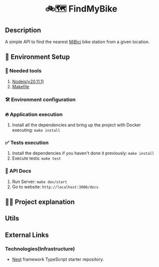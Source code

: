 <h1 align="center">🚲🗺 FindMyBike</h1>

## Description
A simple API to find the nearest [MiBici](https://www.mibici.net/es) bike station from a given location.

## 🙌 Environment Setup

### 🐳 Needed tools

1. [Nodejs(v20.11.1)](https://nodejs.org/en)
2. [Makefile](https://www.gnu.org/software/make/manual/make.html)

### 🛠️ Environment configuration

### 🔥 Application execution

1. Install all the dependencies and bring up the project with Docker executing: `make install`

### ✅ Tests execution

1. Install the dependencies if you haven't done it previously: `make install`
2. Execute tests: `make test`

### 📝 API Docs

1. Run Server: `make dev/start`
2. Go to website: `http://localhost:3000/docs`

## 👩‍🏫 Project explanation

## Utils

## External Links

### Technologies(Infrastructure)

- [Nest](https://github.com/nestjs/nest) framework TypeScript starter repository.
